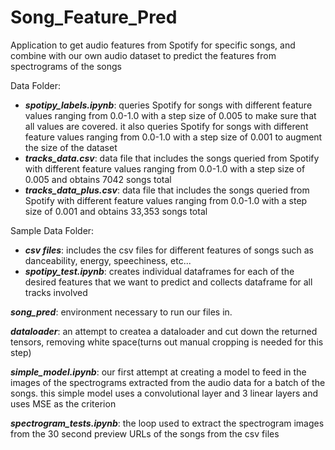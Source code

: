 # Song_Feature_Pred
Application to get audio features from Spotify for specific songs, and combine with our own audio dataset to predict the features from spectrograms of the songs

Data Folder:
- ***spotipy_labels.ipynb***: queries Spotify for songs with different feature values ranging from 0.0-1.0 with a step size of 0.005 to make sure that all values are covered. it also queries Spotify for songs with different feature values ranging from 0.0-1.0 with a step size of 0.001 to augment the size of the dataset
- ***tracks_data.csv***: data file that includes the songs queried from Spotify with different feature values ranging from 0.0-1.0 with a step size of 0.005 and obtains 7042 songs total
- ***tracks_data_plus.csv***: data file that includes the songs queried from Spotify with different feature values ranging from 0.0-1.0 with a step size of 0.001 and obtains 33,353 songs total

Sample Data Folder:
- ***csv files***: includes the csv files for different features of songs such as danceability, energy, speechiness, etc...
- ***spotipy_test.ipynb***: creates individual dataframes for each of the desired features that we want to predict and collects dataframe for all tracks involved

***song_pred***: environment necessary to run our files in.

***dataloader***: an attempt to createa a dataloader and cut down the returned tensors, removing white space(turns out manual cropping is needed for this step)

***simple_model.ipynb***: our first attempt at creating a model to feed in the images of the spectrograms extracted from the audio data for a batch of the songs. this simple model uses a convolutional layer and 3 linear layers and uses MSE as the criterion

***spectrogram_tests.ipynb***: the loop used to extract the spectrogram images from the 30 second preview URLs of the songs from the csv files
